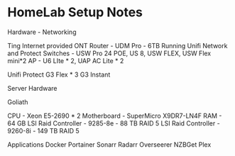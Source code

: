 # HomeLab Setup Notes

Hardware - Networking

Ting Internet provided ONT
Router - UDM Pro - 6TB Running Unifi Network and Protect
Switches - USW Pro 24 POE, US 8, USW FLEX, USW Flex mini*2
AP - U6 LIte * 2, UAP AC Lite * 2

Unifi Protect
G3 Flex * 3
G3 Instant

Server Hardware

Goliath 

CPU - Xeon E5-2690 * 2
Motherboard - SuperMicro X9DR7-LN4F
RAM - 64 GB
LSI Raid Controller - 9285-8e - 88 TB RAID 5
LSI Raid Controller - 9260-8i - 149 TB RAID 5

Applications
Docker
Portainer
Sonarr
Radarr
Overseerer
NZBGet
Plex
